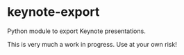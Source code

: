 # keynote-export

Python module to export Keynote presentations.

This is very much a work in progress. Use at your own risk!
